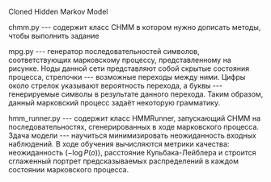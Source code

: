 Cloned Hidden Markov Model

chmm.py --- содержит класс CHMM в котором нужно дописать методы, чтобы выполнить задание

mpg.py --- генератор последовательностей символов, соответствующих марковскому процессу, представленному на рисунке. 
Ноды данной сети представляют собой скрытые состояния процесса, стрелочки --- возможные переходы между ними. Цифры около стрелок указывают вероятность перехода, 
а буквы --- генерируемые символы в результате данного перехода. Таким образом, данный марковский процесс задаёт некоторую грамматику.

hmm_runner.py --- содержит класс HMMRunner, запускающий CHMM на последовательностях, сгенерированных в ходе марковского процесса. 
Здача модели --- научиться минимизировать неожиданность входных наблюдений. В ходе обучения вычисляются метрики качества: 
неожиданность ($-\log P(o)$), расстояние Кульбака-Лейблера и строится сглаженный портрет предсказываемых распределений в каждом состоянии марковского процесса.
